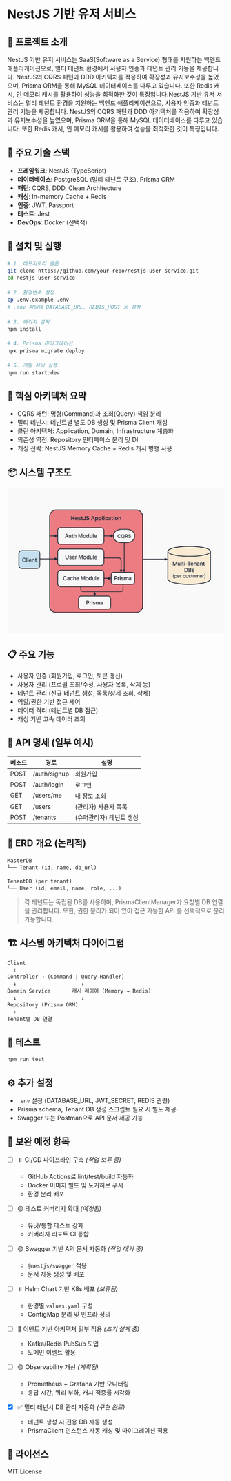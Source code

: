 # NestJS 기반 유저 서비스

## 🧩 프로젝트 소개
NestJS 기반 유저 서비스는 SaaS(Software as a Service) 형태를 지원하는 백엔드 애플리케이션으로, 멀티 테넌트 환경에서 사용자 인증과 테넌트 관리 기능을 제공합니다. NestJS의 CQRS 패턴과 DDD 아키텍처를 적용하여 확장성과 유지보수성을 높였으며, Prisma ORM을 통해 MySQL 데이터베이스를 다루고 있습니다. 또한 Redis 캐시, 인 메모리 캐시를 활용하여 성능을 최적화한 것이 특징입니다.NestJS 기반 유저 서비스는 멀티 테넌트 환경을 지원하는 백엔드 애플리케이션으로, 사용자 인증과 테넌트 관리 기능을 제공합니다. NestJS의 CQRS 패턴과 DDD 아키텍처를 적용하여 확장성과 유지보수성을 높였으며, Prisma ORM을 통해 MySQL 데이터베이스를 다루고 있습니다. 또한 Redis 캐시, 인 메모리 캐시를 활용하여 성능을 최적화한 것이 특징입니다.

## 🔨 주요 기술 스택
- **프레임워크**: NestJS (TypeScript)
- **데이터베이스**: PostgreSQL (멀티 테넌트 구조), Prisma ORM
- **패턴**: CQRS, DDD, Clean Architecture
- **캐싱**: In-memory Cache + Redis
- **인증**: JWT, Passport
- **테스트**: Jest
- **DevOps**: Docker (선택적)

## 🚀 설치 및 실행
```bash
# 1. 레포지토리 클론
git clone https://github.com/your-repo/nestjs-user-service.git
cd nestjs-user-service

# 2. 환경변수 설정
cp .env.example .env
# .env 파일에 DATABASE_URL, REDIS_HOST 등 설정

# 3. 패키지 설치
npm install

# 4. Prisma 마이그레이션
npx prisma migrate deploy

# 5. 개발 서버 실행
npm run start:dev
```

## 🧠 핵심 아키텍처 요약
- CQRS 패턴: 명령(Command)과 조회(Query) 책임 분리
- 멀티 테넌시: 테넌트별 별도 DB 생성 및 Prisma Client 캐싱
- 클린 아키텍처: Application, Domain, Infrastructure 계층화
- 의존성 역전: Repository 인터페이스 분리 및 DI
- 캐싱 전략: NestJS Memory Cache + Redis 캐시 병행 사용

## 📦 시스템 구조도
![시스템 구조도](./docs/nestjsuserservice2.png)

## 📋 주요 기능
- 사용자 인증 (회원가입, 로그인, 토큰 갱신)
- 사용자 관리 (프로필 조회/수정, 사용자 목록, 삭제 등)
- 테넌트 관리 (신규 테넌트 생성, 목록/상세 조회, 삭제)
- 역할/권한 기반 접근 제어
- 데이터 격리 (테넌트별 DB 접근)
- 캐싱 기반 고속 데이터 조회

## 🧪 API 명세 (일부 예시)
| 메소드 | 경로 | 설명 |
|--------|------|------|
| POST | /auth/signup | 회원가입 |
| POST | /auth/login | 로그인 |
| GET | /users/me | 내 정보 조회 |
| GET | /users | (관리자) 사용자 목록 |
| POST | /tenants | (슈퍼관리자) 테넌트 생성 |

## 📘 ERD 개요 (논리적)
```
MasterDB
└── Tenant (id, name, db_url)

TenantDB (per tenant)
└── User (id, email, name, role, ...)
```
> 각 테넌트는 독립된 DB를 사용하며, PrismaClientManager가 요청별 DB 연결을 관리합니다. 또한, 권한 분리가 되어 있어 접근 가능한 API 를 선택적으로 분리 가능합니다.

## 🏗 시스템 아키텍처 다이어그램
```
Client
  ↓
Controller → (Command | Query Handler)
  ↓                     ↓
Domain Service       캐시 레이어 (Memory → Redis)
  ↓                     ↓
Repository (Prisma ORM)
  ↓
Tenant별 DB 연결
```

## 🧪 테스트
```bash
npm run test
```

## ⚙️ 추가 설정
- `.env` 설정 (DATABASE_URL, JWT_SECRET, REDIS 관련)
- Prisma schema, Tenant DB 생성 스크립트 필요 시 별도 제공
- Swagger 또는 Postman으로 API 문서 제공 가능

## 🧱 보완 예정 항목
- [ ] ⏸️ CI/CD 파이프라인 구축 *(작업 보류 중)*
  - GitHub Actions로 lint/test/build 자동화
  - Docker 이미지 빌드 및 도커허브 푸시
  - 환경 분리 배포

- [ ] 🟡 테스트 커버리지 확대 *(예정됨)*
  - 유닛/통합 테스트 강화
  - 커버리지 리포트 CI 통합

- [ ] 🟡 Swagger 기반 API 문서 자동화 *(작업 대기 중)*
  - `@nestjs/swagger` 적용
  - 문서 자동 생성 및 배포

- [ ] ⏸️ Helm Chart 기반 K8s 배포 *(보류됨)*
  - 환경별 `values.yaml` 구성
  - ConfigMap 분리 및 인프라 정의

- [ ] 🚧 이벤트 기반 아키텍처 일부 적용 *(초기 설계 중)*
  - Kafka/Redis PubSub 도입
  - 도메인 이벤트 활용

- [ ] 🟡 Observability 개선 *(계획됨)*
  - Prometheus + Grafana 기반 모니터링
  - 응답 시간, 쿼리 부하, 캐시 적중률 시각화

- [x] ✅ 멀티 테넌시 DB 관리 자동화 *(구현 완료)*
  - 테넌트 생성 시 전용 DB 자동 생성
  - PrismaClient 인스턴스 자동 캐싱 및 마이그레이션 적용

## 🪪 라이선스
MIT License
